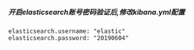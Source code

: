 ##### 开启elasticsearch账号密码验证后,修改kibana.yml配置

```
elasticsearch.username: "elastic"
elasticsearch.password: "20190604"
```